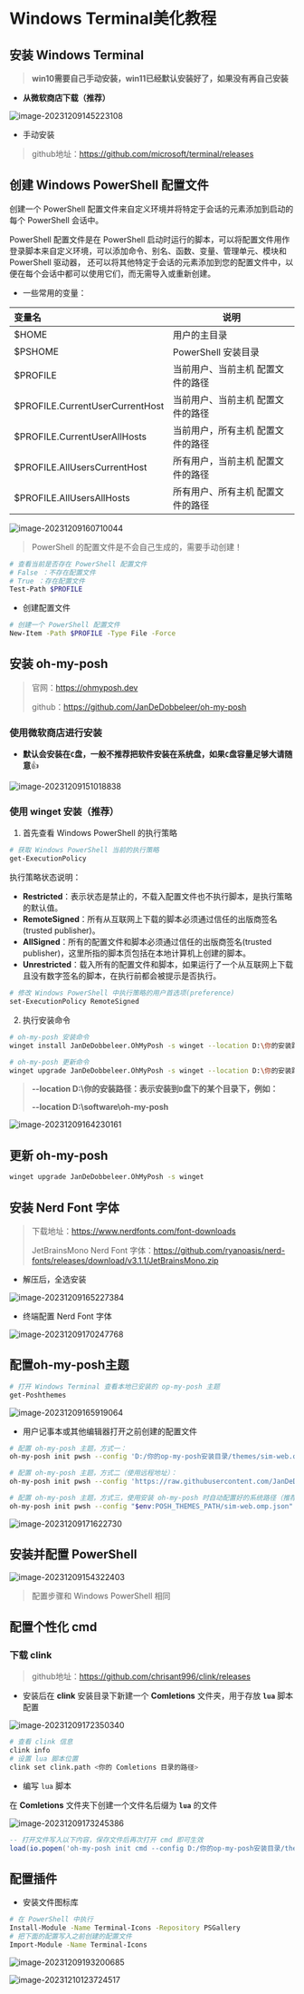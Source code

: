# Windows Terminal美化教程

## 安装 Windows Terminal

> **win10需要自己手动安装，win11已经默认安装好了，如果没有再自己安装**

- **从微软商店下载（推荐）**

![image-20231209145223108](https://cdn.jsdelivr.net/gh/L1102/pictures/img/image-20231209145223108.png)

- 手动安装

> github地址：https://github.com/microsoft/terminal/releases

## 创建 Windows PowerShell 配置文件

创建一个 PowerShell 配置文件来自定义环境并将特定于会话的元素添加到启动的每个 PowerShell 会话中。

PowerShell 配置文件是在 PowerShell 启动时运行的脚本，可以将配置文件用作登录脚本来自定义环境，可以添加命令、别名、函数、变量、管理单元、模块和 PowerShell 驱动器，
还可以将其他特定于会话的元素添加到您的配置文件中，以便在每个会话中都可以使用它们，而无需导入或重新创建。

- 一些常用的变量：

| 变量名                          | 说明                              |
| :------------------------------ | --------------------------------- |
| $HOME                           | 用户的主目录                      |
| $PSHOME                         | PowerShell 安装目录               |
| $PROFILE                        | 当前用户、当前主机 配置文件的路径 |
| $PROFILE.CurrentUserCurrentHost | 当前用户、当前主机 配置文件的路径 |
| $PROFILE.CurrentUserAllHosts    | 当前用户，所有主机 配置文件的路径 |
| $PROFILE.AllUsersCurrentHost    | 所有用户，当前主机 配置文件的路径 |
| $PROFILE.AllUsersAllHosts       | 所有用户、所有主机 配置文件的路径 |

![image-20231209160710044](https://cdn.jsdelivr.net/gh/L1102/pictures/img/image-20231209160710044.png)

> PowerShell 的配置文件是不会自己生成的，需要手动创建！

```bash
# 查看当前是否存在 PowerShell 配置文件
# False ：不存在配置文件
# True ：存在配置文件
Test-Path $PROFILE
```

- 创建配置文件

````bash
# 创建一个 PowerShell 配置文件
New-Item -Path $PROFILE -Type File -Force
````

## 安装 oh-my-posh

> 官网：https://ohmyposh.dev
>
> github：https://github.com/JanDeDobbeleer/oh-my-posh

### **使用微软商店进行安装**

- **默认会安装在`C`盘，一般不推荐把软件安装在系统盘，如果`C`盘容量足够大请随意**👍

![image-20231209151018838](https://cdn.jsdelivr.net/gh/L1102/pictures/img/image-20231209151018838.png)

### 使用 winget 安装（推荐）

1. 首先查看 Windows PowerShell 的执行策略

```bash
# 获取 Windows PowerShell 当前的执行策略
get-ExecutionPolicy
```

执行策略状态说明：

- **Restricted**：表示状态是禁止的，不载入配置文件也不执行脚本，是执行策略的默认值。
- **RemoteSigned**：所有从互联网上下载的脚本必须通过信任的出版商签名(trusted publisher)。
- **AllSigned**：所有的配置文件和脚本必须通过信任的出版商签名(trusted publisher)，这里所指的脚本页包括在本地计算机上创建的脚本。
- **Unrestricted**：载入所有的配置文件和脚本，如果运行了一个从互联网上下载且没有数字签名的脚本，在执行前都会被提示是否执行。

```bash
# 修改 Windows PowerShell 中执行策略的用户首选项(preference)
set-ExecutionPolicy RemoteSigned
```

2. 执行安装命令

```bash
# oh-my-posh 安装命令
winget install JanDeDobbeleer.OhMyPosh -s winget --location D:\你的安装路径

# oh-my-posh 更新命令
winget upgrade JanDeDobbeleer.OhMyPosh -s winget --location D:\你的安装路径
```

> **--location D:\你的安装路径：表示安装到`D`盘下的某个目录下，例如：**
>
> **--location D:\software\oh-my-posh**



![image-20231209164230161](https://cdn.jsdelivr.net/gh/L1102/pictures/img/image-20231209164230161.png)

## 更新 oh-my-posh

```bash
winget upgrade JanDeDobbeleer.OhMyPosh -s winget
```

## 安装 Nerd Font 字体

> 下载地址：https://www.nerdfonts.com/font-downloads
>
> JetBrainsMono Nerd Font 字体：https://github.com/ryanoasis/nerd-fonts/releases/download/v3.1.1/JetBrainsMono.zip

- 解压后，全选安装

![image-20231209165227384](https://cdn.jsdelivr.net/gh/L1102/pictures/img/image-20231209165227384.png)

- 终端配置 Nerd Font 字体

![image-20231209170247768](https://cdn.jsdelivr.net/gh/L1102/pictures/img/image-20231209170247768.png)

## 配置oh-my-posh主题

```bash
# 打开 Windows Terminal 查看本地已安装的 op-my-posh 主题
get-Poshthemes
```

![image-20231209165919064](https://cdn.jsdelivr.net/gh/L1102/pictures/img/image-20231209165919064.png)

- 用户记事本或其他编辑器打开之前创建的配置文件

```bash
# 配置 oh-my-posh 主题，方式一：
oh-my-posh init pwsh --config 'D:/你的op-my-posh安装目录/themes/sim-web.omp.json' | Invoke-Expression

# 配置 oh-my-posh 主题，方式二（使用远程地址）：
oh-my-posh init pwsh --config 'https://raw.githubusercontent.com/JanDeDobbeleer/oh-my-posh/main/themes/sim-web.omp.json' | Invoke-Expression

# 配置 oh-my-posh 主题，方式三，使用安装 oh-my-posh 时自动配置好的系统路径（推荐使用这种方式）：
oh-my-posh init pwsh --config "$env:POSH_THEMES_PATH/sim-web.omp.json" | Invoke-Expression
```

![image-20231209171622730](https://cdn.jsdelivr.net/gh/L1102/pictures/img/image-20231209171622730.png)

## 安装并配置 PowerShell

![image-20231209154322403](https://cdn.jsdelivr.net/gh/L1102/pictures/img/image-20231209154322403.png)

> 配置步骤和 Windows PowerShell 相同

## 配置个性化 cmd

### 下载 clink

> github地址：https://github.com/chrisant996/clink/releases

- 安装后在 **clink** 安装目录下新建一个 **Comletions** 文件夹，用于存放 **`lua`** 脚本配置

![image-20231209172350340](https://cdn.jsdelivr.net/gh/L1102/pictures/img/image-20231209172350340.png)

```bash
# 查看 clink 信息
clink info
# 设置 lua 脚本位置
clink set clink.path <你的 Comletions 目录的路径>
```

- 编写 `lua` 脚本

在 **Comletions** 文件夹下创建一个文件名后缀为 **`lua`** 的文件

![image-20231209173245386](https://cdn.jsdelivr.net/gh/L1102/pictures/img/image-20231209173245386.png)

```lua
-- 打开文件写入以下内容，保存文件后再次打开 cmd 即可生效
load(io.popen('oh-my-posh init cmd --config D:/你的op-my-posh安装目录/themes/sim-web.omp.json'):read("*a"))()
```

## 配置插件

- 安装文件图标库

```bash
# 在 PowerShell 中执行
Install-Module -Name Terminal-Icons -Repository PSGallery
# 把下面的配置写入之前创建的配置文件
Import-Module -Name Terminal-Icons
```

![image-20231209193200685](https://cdn.jsdelivr.net/gh/L1102/pictures/img/image-20231209193200685.png)

![image-20231210123724517](https://cdn.jsdelivr.net/gh/L1102/pictures/img/image-20231210123724517.png)







